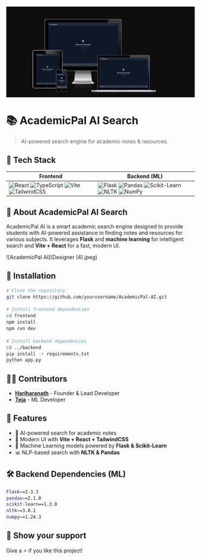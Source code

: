 ![AcademicPal AI](responsive.png)

# 📚 AcademicPal AI Search

> AI-powered search engine for academic notes & resources.

## 🚀 Tech Stack

| Frontend | Backend (ML) |
|----------|-------------|
| ![React](https://img.shields.io/badge/React-61DAFB?style=for-the-badge&logo=react&logoColor=white) ![TypeScript](https://img.shields.io/badge/TypeScript-3178C6?style=for-the-badge&logo=typescript&logoColor=white) ![Vite](https://img.shields.io/badge/Vite-646CFF?style=for-the-badge&logo=vite&logoColor=white) ![TailwindCSS](https://img.shields.io/badge/TailwindCSS-38B2AC?style=for-the-badge&logo=tailwind-css&logoColor=white) | ![Flask](https://img.shields.io/badge/Flask-000000?style=for-the-badge&logo=flask&logoColor=white) ![Pandas](https://img.shields.io/badge/Pandas-150458?style=for-the-badge&logo=pandas&logoColor=white) ![Scikit-Learn](https://img.shields.io/badge/Scikit--Learn-F7931E?style=for-the-badge&logo=scikit-learn&logoColor=white) ![NLTK](https://img.shields.io/badge/NLTK-4E8EF7?style=for-the-badge&logo=nltk&logoColor=white) ![NumPy](https://img.shields.io/badge/NumPy-013243?style=for-the-badge&logo=numpy&logoColor=white) |

## 📖 About AcademicPal AI Search
AcademicPal AI is a smart academic search engine designed to provide students with AI-powered assistance in finding notes and resources for various subjects. It leverages **Flask** and **machine learning** for intelligent search and **Vite + React** for a fast, modern UI.

![AcademicPal AI](Designer (4).jpeg)

## 🔧 Installation
```sh
# Clone the repository
git clone https://github.com/yourusername/AcademicPal-AI.git

# Install frontend dependencies
cd frontend
npm install
npm run dev

# Install backend dependencies
cd ../backend
pip install -r requirements.txt
python app.py
```

## 👨‍💻 Contributors
- **[Hariharanath](https://github.com/Hari-hara7)** - Founder & Lead Developer
- **[Teja](https://github.com/GunaTeja777)** - ML Developer

## 🎯 Features
- 🔎 AI-powered search for academic notes
- 🎨 Modern UI with **Vite + React + TailwindCSS**
- 🧠 Machine Learning models powered by **Flask & Scikit-Learn**
- 📊 NLP-based search with **NLTK & Pandas**

## 🛠️ Backend Dependencies (ML)
```sh
Flask==2.3.3
pandas==2.1.0
scikit-learn==1.3.0
nltk==3.8.1
numpy==1.24.3
```

## 🌟 Show your support
Give a ⭐ if you like this project!
